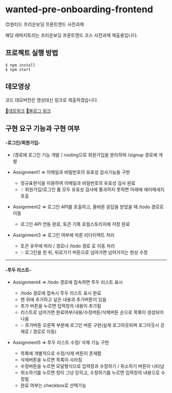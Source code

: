 # wanted-pre-onboarding-frontend
:blush:원티드 프리온보딩 프론트엔드 사전과제

해당 레파지토리는 프리온보딩 프론트엔드 코스 사전과제 제출용입니다.

## 프로젝트 실행 방법

```
$ npm install
$ npm start
```

## 데모영상
코드 데모버전은 영상대신 링크로 제출하겠습니다.

[:eyes:데모링크](https://main--vocal-puffpuff-82abf9.netlify.app/)
[:full_moon_with_face:블로그 링크](https://blog.naver.com/zkdlf97/222902018550)

## 구현 요구 기능과 구현 여부

#### -로그인/회원가입-
  - /경로에 로그인 기능 개발 / routing으로 회원가입을 분리하여 /signup 경로에 개발

  - Assignment1 => 이메일과 비밀번호의 유효성 검사기능을 구현
    - 정규표현식을 이용하여 이메일과 비밀번호의 유효성 검사 완료
    - :bulb: 회원가입/로그인 폼 모두 유효성 검사에 통과하지 못하면 아래에 에러메세지 호출

  - Assignment2 => 로그인 API를 호출하고, 올바른 응답을 받았을 때 /todo 경로로 이동
    - 로그인 API 연동 완료, 토큰 기록 로컬스토리지에 저장 완료

  - Assignment3 => 로그인 여부에 따른 리다이렉트 처리
    - 토큰 유무에 따라 / 경로나 /todo 경로 로 이동 처리
    - :bulb: 로그인을 한 뒤, 뒤로가기 버튼으로 넘어가면 넘어가지는 현상 수정
---
#### -투두 리스트-
- Assignment4 => /todo 경로에 접속하면 투두 리스트 표시
  - /todo 경로에 접속시 투두 리스트 표시 완료
  - 맨 위에 추가하고 싶은 내용과 추가버튼이 있음
  - 추가 버튼을 누르면 입력창의 내용이 추가됨
  - 리스트로 넘어가면 완료여부/내용/수정버튼/삭제버튼 순으로 목록이 생성되어 나옴
  - :bulb: 추가버튼 오른쪽 부분에 로그인 버튼 구현(실제 로그아웃되며 로그아웃시 강제로 / 경로로 이동)

- Assignment5 => 투두 리스트 수정/ 삭제 기능 구현
  - 목록에 개별적으로 수정/삭제 버튼이 존재함
  - 삭제버튼을 누르면 목록이 사라짐
  - 수정버튼을 누르면 모달형식으로 입력창과 수정하기 / 취소하기 버튼이 나타남
  - 취소하기를 누르면 창이 그냥 닫히고, 수정하기를 누르면 입력창의 내용으로 수정됨
  - 완료 여부는 checkbox로 선택가능
